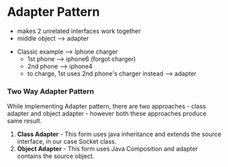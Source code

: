 # **Adapter Pattern**

* makes 2 unrelated interfaces work together
* middle object --> adapter

- Classic example --> Iphone charger
  - 1st phone --> iphone6 (forgot charger)
  - 2nd phone --> iphone4
  - to charge, 1st uses 2nd phone's charger instead --> adapter

### **Two Way Adapter Pattern**

While implementing Adapter pattern, 
there are two approaches - class adapter and object adapter - 
however both these approaches produce same result.

1. **Class Adapter** - This form uses java inheritance and extends the source interface, in our case Socket class.
2. **Object Adapter** - This form uses Java Composition and adapter contains the source object.